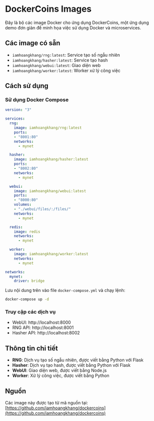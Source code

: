 # DockerCoins Images

Đây là bộ các image Docker cho ứng dụng DockerCoins, một ứng dụng demo đơn giản để minh họa việc sử dụng Docker và microservices.

## Các image có sẵn

- `iamhoangkhang/rng:latest`: Service tạo số ngẫu nhiên
- `iamhoangkhang/hasher:latest`: Service tạo hash
- `iamhoangkhang/webui:latest`: Giao diện web
- `iamhoangkhang/worker:latest`: Worker xử lý công việc

## Cách sử dụng

### Sử dụng Docker Compose

```yaml
version: "3"

services:
  rng:
    image: iamhoangkhang/rng:latest
    ports:
    - "8001:80"
    networks:
      - mynet

  hasher:
    image: iamhoangkhang/hasher:latest
    ports:
    - "8002:80"
    networks:
      - mynet

  webui:
    image: iamhoangkhang/webui:latest
    ports:
    - "8000:80"
    volumes:
    - "./webui/files/:/files/"
    networks:
      - mynet

  redis:
    image: redis
    networks:
      - mynet

  worker:
    image: iamhoangkhang/worker:latest
    networks:
      - mynet

networks:
  mynet:
    driver: bridge
```

Lưu nội dung trên vào file `docker-compose.yml` và chạy lệnh:

```bash
docker-compose up -d
```

### Truy cập các dịch vụ

- WebUI: http://localhost:8000
- RNG API: http://localhost:8001
- Hasher API: http://localhost:8002

## Thông tin chi tiết

- **RNG**: Dịch vụ tạo số ngẫu nhiên, được viết bằng Python với Flask
- **Hasher**: Dịch vụ tạo hash, được viết bằng Python với Flask
- **WebUI**: Giao diện web, được viết bằng Node.js
- **Worker**: Xử lý công việc, được viết bằng Python

## Nguồn

Các image này được tạo từ mã nguồn tại: [https://github.com/iamhoangkhang/dockercoins](https://github.com/iamhoangkhang/dockercoins)
